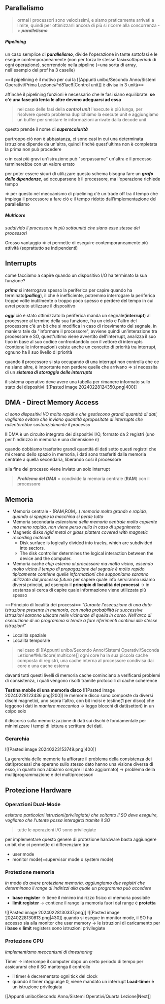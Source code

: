 ## Parallelismo

>ormai i processori sono velocissimi, e siamo praticamente arrivati a limite, quindi per ottimizzarli ancora di più si ricorre alla concorrenza -> _**parallelismo**_
##### Pipelining
un caso semplice di _**parallelismo**_, divide l'operazione in tante sottofasi e le esegue contemporaneamente (non per forza le stesse fasi=_sottoperiodi_ di ogni operazione), scorrendole nella pipeline (=una sorta di array, nell'esempio del prof ha 3 caselle)

==il pipelining è il motivo per cui la [[Appunti unibo/Secondo Anno/Sistemi Operativi/Prima Lezione#^d81ac6|Control unit]] è divisa in 3 unità==

affinchè il pipelining funzioni è necessario che le fasi siano equilibrate:
**se c'è una fase più lenta le altre devono adeguarsi ad essa**

>nel caso delle fasi della **_control unit_** l'execute è più lunga, per risolvere questo problema duplichiamo la execute unit e aggiungiamo un buffer per smistare le informazioni arrivate dalla decode unit

questo prende il nome di _**superscalarità**_

purtroppo ciò non è abbastanza, ci sono casi in cui una determinata istruzione dipende da un'altra, quindi finchè quest'ultima non è completata la prima non può procedere

o in casi più gravi un'istruzione può "sorpassarne" un'altra e il processo terminerebbe con un valore errato

per poter essere sicuri di utilizzare questo schema bisogna fare un _**grafo delle dipendenze**_, ad occuparsene è il processore, ma l'operazione richiede tempo

=> per questo nel meccanismo di pipelining c'è un trade off tra il tempo che impiega il processore a fare ciò e il tempo ridotto dall'implementazione del parallelismo
##### Multicore 
_suddivido il processore in più sottounità che siano esse stesse dei processori_

Grosso vantaggio => ci permette di eseguire contemporaneamente più attività (soprattutto se indipendenti)
## Interrupts

come facciamo a capire quando un dispositivo I/O ha terminato la sua funzione?

_**prima**_ si interrogava spesso la periferica per capire quando ha terminato(_**polling**_), il che è inefficiente, potremmo interrogare la periferica troppe volte inutilmente o troppo poco spesso e perdere del tempo in cui avrei potuto utilizzare il dispositivo 

_**oggi**_ ciò è stato ottimizzato 
	la periferica manda un segnale(**interrupt**) al processore al termine della sua funzione,
	fra un ciclo e l'altro del processore c'è un bit che si modifica in caso di ricevimento del segnale, in maniera tale da "informare il processore", avviene quindi un'interazione tra processore e SO, quest'ultimo viene avvertito dell'interrupt, analizza il suo tipo in base al suo codice confrontandolo con il vettore di interrupts (contiene le informazioni)
esiste anche un concetto di priorità tra interrupt, ognuno ha il suo livello di priorità

quando il processore si sta occupando di una interrupt non controlla che ce ne siano altre, è importante non perdere quelle che arrivano => si necessita di un _**sistema di storaggio delle interrupts**_

il sistema operativo deve avere una tabella per rimanere informato sullo stato dei dispositivi
![[Pasted image 20240228124350.png|400]]

## DMA - Direct Memory Access

_ci sono dispositivi I/O molto rapidi e che gestiscono grandi quantità di dati, vogliamo evitare che inviano quantità spropositate di interrupts che rallenterebbe sostanzialmente il processo_

Il DMA è un circuito integrato dei dispositivi I/O, formato da 2 registri (uno per l'indirizzo in memoria e una dimensione n)

quando dobbiamo trasferire grandi quantità di dati setto questi registri che mi creano dello spazio in memoria, i dati sono trasferiti dalla memoria centrale a quella secondaria, liberando così il processore

alla fine del processo viene inviato un solo interrupt

>_**Problema del DMA**_ = condivide la memoria centrale (**RAM**) con il processore

## Memoria

- Memoria centrale - (RAM,ROM,..)
		_memoria molto grande e rapida, quando si spegne la macchina si perde tutto_
- Memoria secondaria
		_estensione della memoria centrale molto capiente ma meno rapida, non viene perso nulla in caso di spegnimento_
- Magnetic disks 
		_rigid metal or glass platters covered with magnetic recording material_
	- Disk surface is logically divided into tracks, which are subdivided into sectors. 
	- The disk controller determines the logical interaction between the device and the computer.
- Memoria cache
		_chip esterno al processore ma molto vicino, essendo molto vicina il tempo di propagazione del segnale è molto rapido
		tipicamente contiene  quelle informazioni che supponiamo saranno utilizzate dal processo futuro_
		per sapere quale info serviranno usiamo diversi principi, ad esempio il **principio di località dei processi** -> in sostanza si cerca di capire quale informazione viene utilizzata più spesso

==Principio di località dei processi==
	_"Durante l'esecuzione di una data istruzione presente in memoria, con molta probabilità le successive istruzioni saranno ubicate nelle vicinanze di quella in corso. Nell'arco di esecuzione di un programma si tende a fare riferimenti continui alle stesse istruzioni"_
- Località spaziale
- Località temporale

>nel caso di [[Appunti unibo/Secondo Anno/Sistemi Operativi/Seconda Lezione#Multicore|multicore]] ogni core ha la sua piccola cache composta di registri, una cache interna al processore condivisa dai core e una cache esterna

davanti tutti questi livelli di memoria cache cominciano a verificarsi problemi di consistenza, i quali vengono risolti tramite protocolli di cache coherence

**Testina mobile di una memoria disco**
![[Pasted image 20240228123436.png|200]]
le memorie disco sono composte da diversi dischi magnetici, uno sopra l'altro, con bit incisi e testine(1 per disco) che leggono i dati in _maniera meccanica_
	-> leggo blocchi di dati(settori) in un colpo solo

il discorso sulla memorizzazione di dati sui dischi è fondamentale per minimizzare i tempi di lettura e scrittura dei dati.
### Gerarchia
![[Pasted image 20240223153749.png|400]]

La gerarchia delle memorie fa affiorare il problema della consistenza dei dati(processi che operano sullo stesso dato hanno una visione diversa di esso, in quanto non abbiamo _sempre_ il dato aggiornato) 
	-> problema della multiprogrammazione e dei multiprocessori

## Protezione Hardware
### Operazioni Dual-Mode
_esistono particolari istruzioni(privilegiate) che soltanto il SO deve eseguire, vogliamo che l'utente possa interagirci tramite il SO_
>tutte le operazioni I/O sono privilegiate

per implementare questo genere di protezione hardware basta aggiungere un bit che ci permette di differenziare tra:
- user mode
- monitor mode(=supervisor mode o system mode)
### Protezione memoria
_in modo da avere protezione memoria, aggiungiamo due registri che determinano il range di indirizzi alla quale un programma può accedere_
- **base register**
	-> tiene il minimo indirizzo fisico di memoria possibile
- **limit register**
	-> contiene il range
la memoria fuori dal range è **protetta**

![[Pasted image 20240228130337.png]] ![[Pasted image 20240228130813.png|430]]
quando si esegue in monitor mode, il SO ha accesso sia alla monitor che user memory
	-> le istruzioni di caricamento per i **base** e **limit** registers sono istruzioni privilegiate

### Protezione CPU
_implementiamo meccanismi di timesharing_

Timer -> interrompe il computer dopo un certo periodo di tempo per assicurarsi che il SO mantenga il controllo
- il timer è decrementato ogni tick del clock
- quando il timer raggiunge 0, viene mandato un interrupt
**Load-timer** è un istruzione privilegiata

[[Appunti unibo/Secondo Anno/Sistemi Operativi/Quarta Lezione|Next]]
